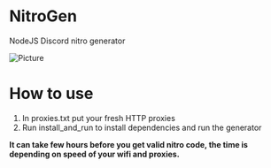 # NitroGen
NodeJS Discord nitro generator 

![Picture](https://snag.gy/ixNDgK.jpg)

# How to use
1. In proxies.txt put your fresh HTTP proxies
2. Run install_and_run to install dependencies and run the generator

**It can take few hours before you get valid nitro code, the time is depending on speed of your wifi and proxies.**


